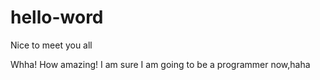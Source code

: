 # hello-word
Nice to meet you all

Whha! How amazing!
I am sure I am going to be a programmer now,haha
